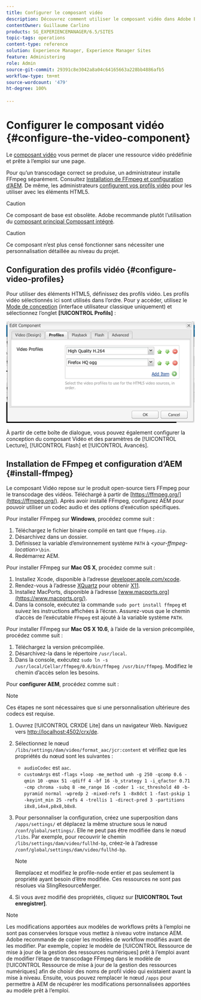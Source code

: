 ```yaml
---
title: Configurer le composant vidéo
description: Découvrez comment utiliser le composant vidéo dans Adobe Experience Manager pour placer une ressource vidéo prédéfinie prête à l’emploi sur votre page.
contentOwner: Guillaume Carlino
products: SG_EXPERIENCEMANAGER/6.5/SITES
topic-tags: operations
content-type: reference
solution: Experience Manager, Experience Manager Sites
feature: Administering
role: Admin
source-git-commit: 29391c8e3042a8a04c64165663a228bb4886afb5
workflow-type: tm+mt
source-wordcount: '479'
ht-degree: 100%

---
```


# Configurer le composant vidéo {#configure-the-video-component}

Le [composant vidéo](/help/sites-authoring/default-components-foundation.md#video) vous permet de placer une ressource vidéo prédéfinie et prête à l’emploi sur une page.

Pour qu’un transcodage correct se produise, un administrateur installe FFmpeg séparément. Consultez [Installation de FFmpeg et configuration d’AEM](#install-ffmpeg). De même, les administrateurs [configurent vos profils vidéo](#configure-video-profiles) pour les utiliser avec les éléments HTML5.

>[!CAUTION]
>
>Ce composant de base est obsolète. Adobe recommande plutôt l’utilisation du [composant principal Composant intégré](https://experienceleague.adobe.com/docs/experience-manager-core-components/using/wcm-components/embed.html?lang=fr).

>[!CAUTION]
>
>Ce composant n’est plus censé fonctionner sans nécessiter une personnalisation détaillée au niveau du projet.

## Configuration des profils vidéo {#configure-video-profiles}

Pour utiliser des éléments HTML5, définissez des profils vidéo. Les profils vidéo sélectionnés ici sont utilisés dans l’ordre. Pour y accéder, utilisez le [Mode de conception](/help/sites-authoring/default-components-designmode.md) (interface utilisateur classique uniquement) et sélectionnez l’onglet **[!UICONTROL Profils]** :

![chlimage_1-317](assets/chlimage_1-317.png)

À partir de cette boîte de dialogue, vous pouvez également configurer la conception du composant Vidéo et des paramètres de [!UICONTROL Lecture], [!UICONTROL Flash] et [!UICONTROL Avancés].

## Installation de FFmpeg et configuration d’AEM {#install-ffmpeg}

Le composant Vidéo repose sur le produit open-source tiers FFmpeg pour le transcodage des vidéos. Téléchargé à partir de [https://ffmpeg.org/](https://ffmpeg.org/). Après avoir installé FFmpeg, configurez AEM pour pouvoir utiliser un codec audio et des options d’exécution spécifiques.

Pour installer FFmpeg sur **Windows**, procédez comme suit :

1. Téléchargez le fichier binaire compilé en tant que `ffmpeg.zip`.
1. Désarchivez dans un dossier.
1. Définissez la variable d’environnement système `PATH` à &lt;*your-ffmpeg-location*>`\bin`.
1. Redémarrez AEM.

Pour installer FFmpeg sur **Mac OS X**, procédez comme suit :

1. Installez Xcode, disponible à l’adresse [developer.apple.com/xcode](https://developer.apple.com/xcode/).
1. Rendez-vous à l’adresse [XQuartz](https://www.xquartz.org) pour obtenir [X11](https://support.apple.com/fr-fr/100724).
1. Installez MacPorts, disponible à l’adresse [www.macports.org](https://www.macports.org/).
1. Dans la console, exécutez la commande `sudo port install ffmpeg` et suivez les instructions affichées à l’écran. Assurez-vous que le chemin d’accès de l’exécutable `FFmpeg` est ajouté à la variable système `PATH`.

Pour installer FFmpeg sur **Mac OS X 10.6**, à l’aide de la version précompilée, procédez comme suit :

1. Téléchargez la version précompilée.
1. Désarchivez-la dans le répertoire `/usr/local`.
1. Dans la console, exécutez `sudo ln -s /usr/local/Cellar/ffmpeg/0.6/bin/ffmpeg /usr/bin/ffmpeg`. Modifiez le chemin d’accès selon les besoins.

Pour **configurer AEM**, procédez comme suit :

>[!NOTE]
>
>Ces étapes ne sont nécessaires que si une personnalisation ultérieure des codecs est requise.

1. Ouvrez [!UICONTROL CRXDE Lite] dans un navigateur Web. Naviguez vers [http://localhost:4502/crx/de](http://localhost:4502/crx/de).
2. Sélectionnez le nœud `/libs/settings/dam/video/format_aac/jcr:content` et vérifiez que les propriétés du nœud sont les suivantes :

   * `audioCodec` est `aac`.
   * `customArgs` est `-flags +loop -me_method umh -g 250 -qcomp 0.6 -qmin 10 -qmax 51 -qdiff 4 -bf 16 -b_strategy 1 -i_qfactor 0.71 -cmp chroma -subq 8 -me_range 16 -coder 1 -sc_threshold 40 -b-pyramid normal -wpredp 2 -mixed-refs 1 -8x8dct 1 -fast-pskip 1 -keyint_min 25 -refs 4 -trellis 1 -direct-pred 3 -partitions i8x8,i4x4,p8x8,b8x8`.

3. Pour personnaliser la configuration, créez une superposition dans `/apps/settings/` et déplacez la même structure sous le nœud `/conf/global/settings/`. Elle ne peut pas être modifiée dans le nœud `/libs`. Par exemple, pour recouvrir le chemin `/libs/settings/dam/video/fullhd-bp`, créez-le à l’adresse `/conf/global/settings/dam/video/fullhd-bp`.

   >[!NOTE]
   >
   >Remplacez et modifiez le profile-node entier et pas seulement la propriété ayant besoin d’être modifiée. Ces ressources ne sont pas résolues via SlingResourceMerger.

4. Si vous avez modifié des propriétés, cliquez sur **[!UICONTROL Tout enregistrer]**.

>[!NOTE]
>
>Les modifications apportées aux modèles de workflows prêts à l’emploi ne sont pas conservées lorsque vous mettez à niveau votre instance AEM. Adobe recommande de copier les modèles de workflow modifiés avant de les modifier. Par exemple, copiez le modèle de [!UICONTROL Ressource de mise à jour de la gestion des ressources numériques] prêt à l’emploi avant de modifier l’étape de transcodage FFmpeg dans le modèle de [!UICONTROL Ressource de mise à jour de la gestion des ressources numériques] afin de choisir des noms de profil vidéo qui existaient avant la mise à niveau. Ensuite, vous pouvez remplacer le nœud `/apps` pour permettre à AEM de récupérer les modifications personnalisées apportées au modèle prêt à l’emploi.
